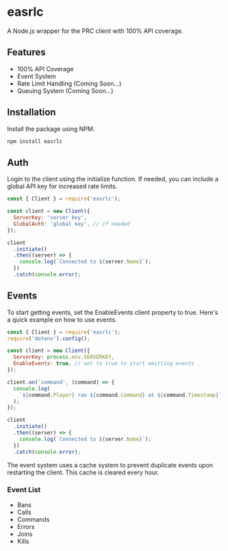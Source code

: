 # easrlc

A Node.js wrapper for the PRC client with 100% API coverage.

## Features
- 100% API Coverage
- Event System
- Rate Limit Handling (Coming Soon...)
- Queuing System (Coming Soon...)

## Installation

Install the package using NPM.

```bash
npm install easrlc
```

## Auth

Login to the client using the initialize function. If needed, you can include a global API key for increased rate limits.

```javascript
const { Client } = require('easrlc');

const client = new Client({
  ServerKey: 'server key',
  GlobalAuth: 'global key', // if needed
});

client
  .initiate()
  .then((server) => {
    console.log(`Connected to ${server.Name}`);
  })
  .catch(console.error);
```

## Events

To start getting events, set the EnableEvents client property to true. Here's a quick example on how to use events.

```javascript
const { Client } = require('easrlc');
require('dotenv').config();

const client = new Client({
  ServerKey: process.env.SERVERKEY,
  EnableEvents: true, // set to true to start emitting events
});

client.on('command', (command) => {
  console.log(
    `${command.Player} ran ${command.Command} at ${command.Timestamp}`
  );
});

client
  .initiate()
  .then((server) => {
    console.log(`Connected to ${server.Name}`);
  })
  .catch(console.error);
```

The event system uses a cache system to prevent duplicate events upon restarting the client. This cache is cleared every hour.

### Event List
- Bans
- Calls
- Commands
- Errors
- Joins
- Kills